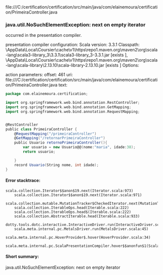 file:///C:/certification/certification/src/main/java/com/elainemoura/certification/PrimeiraController.java
### java.util.NoSuchElementException: next on empty iterator

occurred in the presentation compiler.

presentation compiler configuration:
Scala version: 3.3.1
Classpath:
<HOME>\AppData\Local\Coursier\cache\v1\https\repo1.maven.org\maven2\org\scala-lang\scala3-library_3\3.3.1\scala3-library_3-3.3.1.jar [exists ], <HOME>\AppData\Local\Coursier\cache\v1\https\repo1.maven.org\maven2\org\scala-lang\scala-library\2.13.10\scala-library-2.13.10.jar [exists ]
Options:



action parameters:
offset: 461
uri: file:///C:/certification/certification/src/main/java/com/elainemoura/certification/PrimeiraController.java
text:
```scala
package com.elainemoura.certification;

import org.springframework.web.bind.annotation.RestController;
import org.springframework.web.bind.annotation.GetMapping;
import org.springframework.web.bind.annotation.RequestMapping;


@RestController
public class PrimeiraController {
    @RequestMapping("/primeiraController") 
    @GetMapping("/retornarPrimeiraController")
    public Usuario retornoPrimeiraController(){
        var usuario = new Usuario@@(nome:"maria", idade:38);
        return usuario;

    }
    record Usuario(String nome, int idade);
}

```



#### Error stacktrace:

```
scala.collection.Iterator$$anon$19.next(Iterator.scala:973)
	scala.collection.Iterator$$anon$19.next(Iterator.scala:971)
	scala.collection.mutable.MutationTracker$CheckedIterator.next(MutationTracker.scala:76)
	scala.collection.IterableOps.head(Iterable.scala:222)
	scala.collection.IterableOps.head$(Iterable.scala:222)
	scala.collection.AbstractIterable.head(Iterable.scala:933)
	dotty.tools.dotc.interactive.InteractiveDriver.run(InteractiveDriver.scala:168)
	scala.meta.internal.pc.MetalsDriver.run(MetalsDriver.scala:45)
	scala.meta.internal.pc.HoverProvider$.hover(HoverProvider.scala:34)
	scala.meta.internal.pc.ScalaPresentationCompiler.hover$$anonfun$1(ScalaPresentationCompiler.scala:352)
```
#### Short summary: 

java.util.NoSuchElementException: next on empty iterator